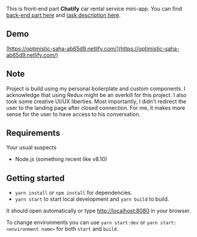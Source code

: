 This is front-end part **Chatify** car rental service mini-app. You can find [back-end part here](https://github.com/theodoregold/chatify-backend) and [task description here](https://github.com/theodoregold/chatify-frontend/blob/master/TASK.md).

## Demo
[https://optimistic-saha-ab65d9.netlify.com/](https://optimistic-saha-ab65d9.netlify.com/)

## Note
Project is build using my personal boilerplate and custom components. I acknowledge that using Redux might be an overkill for this project. I also took some creative UI/UX liberties. Most importantly, I didn't redirect the user to the landing page after closed connection. For me, it makes more sense for the user to have access to his conversation.

## Requirements
Your usual suspects
* Node.js (something recent like v8.10)

## Getting started
- `yarn install` or `npm install` for dependencies.
- `yarn start` to start local development and `yarn build` to build.

It should open automatically or type <http://localhost:8080> in your browser.

To change environments you can use `yarn start:dev` or `yarn start:<environment name>` for both `start` and `build`.
